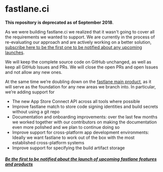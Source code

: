 # fastlane.ci

**This repository is deprecated as of September 2018**. 

As we were building fastlane.ci we realized that it wasn't going to cover all the requirements we wanted to support. We are currently in the process of re-evaluating our approach and are actively working on a better solution, [subscribe here to be the first one to be notified about any upcoming launches](https://tinyletter.com/fastlane-tools).

We will keep the complete source code on GitHub unchanged, as well as keep all GitHub Issues and PRs. We will close the open PRs and open Issues and not allow any new ones.

At the same time we’re doubling down on the [fastlane main product](https://github.com/fastlane/fastlane), as it will serve as the foundation for any new areas we branch into. In particular, we’re adding support for

- The new App Store Connect API across all tools where possible
- Improve fastlane match to store code signing identities and build secrets without using a git repo
- Documentation and onboarding improvements: over the last few months we worked together with our contributors on making the documentation even more polished and we plan to continue doing so
- Improve support for cross-platform app development environments: Ideally we want fastlane to work out of the box with the most established cross-platform systems
- Improve support for specifying the build artifact storage

##### [Be the first to be notified about the launch of upcoming fastlane features and products](https://tinyletter.com/fastlane-tools)

